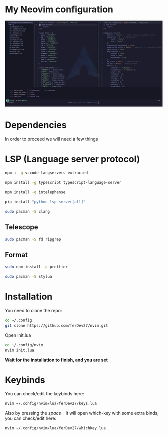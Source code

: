 # My Neovim configuration
![nvim1](./screenshots/nvim_1.png)

# Dependencies
In order to proceed we will need a few things

# LSP (Language server protocol)

```bash
npm i -g vscode-langservers-extracted
```

```bash
npm install -g typescript typescript-language-server
```

```bash
npm install -g intelephense
```

```bash
pip install "python-lsp-server[all]"
```

```bash
sudo pacman -S clang
```

<h2>Telescope</h2>

```bash
sudo pacman -S fd ripgrep
```

<h2>Format</h2>

```bash
sudo npm install -g prettier
```

```bash
sudo pacman -S stylua
```

# Installation
You need to clone the repo:

```bash
cd ~/.config
git clone https://github.com/ferDev27/nvim.git
```

Open init.lua
```bash
cd ~/.config/nvim
nvim init.lua
```

**Wait for the installation to finish, and you are set**

# Keybinds
You can check/edit the keybinds here:

```bash
nvim ~/.config/nvim/lua/ferDev27/keys.lua
```
Also by pressing the *space* ` ` it will open which-key with some extra binds, you can check/edit here:

```bash
nvim ~/.config/nvim/lua/ferDev27/whichkey.lua
```
